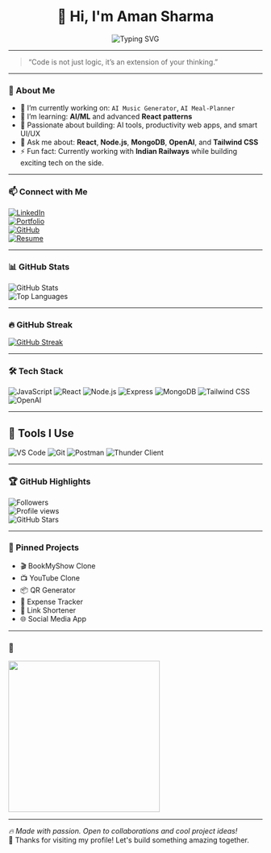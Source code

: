 <!-- Typing Header -->
<h1 align="center">
  👋 Hi, I'm Aman Sharma
</h1>

<p align="center">
  <img src="https://readme-typing-svg.herokuapp.com?font=Fira+Code&weight=500&size=25&pause=1000&center=true&vCenter=true&color=F70000&width=435&lines=🚀+Full+Stack+Developer;🧠+AI+Enthusiast;💻+React+%2B+Node.js+Dev;💡+Tech+Lover+%7C+Builder+%7C+Doer" alt="Typing SVG" />
</p>

---

> “Code is not just logic, it’s an extension of your thinking.”

---

### 🌟 About Me

- 🔭 I’m currently working on: `AI Music Generator`, `AI Meal-Planner`  
- 🌱 I’m learning: **AI/ML** and advanced **React patterns**  
- 🧠 Passionate about building: AI tools, productivity web apps, and smart UI/UX  
- 💬 Ask me about: **React**, **Node.js**, **MongoDB**, **OpenAI**, and **Tailwind CSS**  
- ⚡ Fun fact: Currently working with **Indian Railways** while building exciting tech on the side.  

---

### 📫 Connect with Me

[![LinkedIn](https://img.shields.io/badge/LinkedIn-blue?logo=linkedin&logoColor=white)](https://www.linkedin.com/in/aman-sharma-28b237247)  
[![Portfolio](https://img.shields.io/badge/Portfolio-Visit-lightgrey?style=flat-square&logo=google-chrome)](https://sharma0813.github.io/Portfolio-main/)  
[![GitHub](https://img.shields.io/badge/GitHub-Sharma0813-black?logo=github)](https://github.com/Sharma0813)  
[![Resume](https://img.shields.io/badge/Resume-View-blue)](https://github.com/Sharma0813/assets/blob/2b94765a84a1c8982d03693dece5584d3014f583/AMAN%20SHARMA-%20Resume.pdf)  

---

### 📊 GitHub Stats

![GitHub Stats](https://github-readme-stats.vercel.app/api?username=Sharma0813&show_icons=true&theme=radical&hide_border=true)  
![Top Languages](https://github-readme-stats.vercel.app/api/top-langs/?username=Sharma0813&layout=compact&theme=radical&hide_border=true)  

---

### 🔥 GitHub Streak

[![GitHub Streak](https://streak-stats.demolab.com?user=Sharma0813&theme=radical&hide_border=true)](https://git.io/streak-stats)

---

### 🛠️ Tech Stack

![JavaScript](https://img.shields.io/badge/-JavaScript-black?style=flat-square&logo=javascript)
![React](https://img.shields.io/badge/-React-black?style=flat-square&logo=react)
![Node.js](https://img.shields.io/badge/-Node.js-black?style=flat-square&logo=node.js)
![Express](https://img.shields.io/badge/-Express.js-black?style=flat-square&logo=express)
![MongoDB](https://img.shields.io/badge/-MongoDB-black?style=flat-square&logo=mongodb)
![Tailwind CSS](https://img.shields.io/badge/-Tailwind%20CSS-black?style=flat-square&logo=tailwind-css)
![OpenAI](https://img.shields.io/badge/-OpenAI-black?style=flat-square&logo=openai)

---

## 🧰 Tools I Use

![VS Code](https://img.shields.io/badge/-VSCode-black?style=flat-square&logo=visual-studio-code)
![Git](https://img.shields.io/badge/-Git-black?style=flat-square&logo=git)
![Postman](https://img.shields.io/badge/-Postman-black?style=flat-square&logo=postman)
![Thunder Client](https://img.shields.io/badge/-Thunder%20Client-black?style=flat-square&logo=thunder-client)

---

### 🏆 GitHub Highlights

![Followers](https://img.shields.io/github/followers/Sharma0813?label=Follow&style=social)  
![Profile views](https://komarev.com/ghpvc/?username=Sharma0813&color=blue)  
![GitHub Stars](https://img.shields.io/github/stars/Sharma0813?style=social)  

---

### 📌 Pinned Projects

- 🎬 BookMyShow Clone  
- 📺 YouTube Clone  
- 📦 QR Generator  
- 📄 Expense Tracker  
- 🔗 Link Shortener  
- 🌐 Social Media App  

---

### 🎥

<img src="https://miro.medium.com/v2/resize:fit:720/0*ml-sqJgtbzv5R3_a.gif" width="300"/>

---

_🔥 Made with passion. Open to collaborations and cool project ideas!_  
🙏 Thanks for visiting my profile! Let's build something amazing together.

